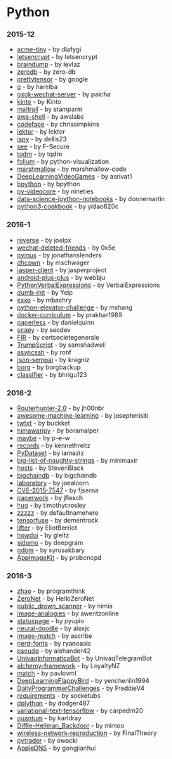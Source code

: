 # Python


### 2015-12
- [acme-tiny](https://github.com/diafygi/acme-tiny) - by diafygi
- [letsencrypt](https://github.com/letsencrypt/letsencrypt) - by letsencrypt
- [braindump](https://github.com/levlaz/braindump) - by levlaz
- [zerodb](https://github.com/zero-db/zerodb) - by zero-db
- [prettytensor](https://github.com/google/prettytensor) - by google
- [q](https://github.com/harelba/q) - by harelba
- [gxgk-wechat-server](https://github.com/paicha/gxgk-wechat-server) - by paicha
- [kinto](https://github.com/Kinto/kinto) - by Kinto
- [maltrail](https://github.com/stamparm/maltrail) - by stamparm
- [aws-shell](https://github.com/awslabs/aws-shell) - by awslabs
- [codeface](https://github.com/chrissimpkins/codeface) - by chrissimpkins
- [lektor](https://github.com/lektor/lektor) - by lektor
- [ispy](https://github.com/dellis23/ispy) - by dellis23
- [see](https://github.com/F-Secure/see) - by F-Secure
- [tqdm](https://github.com/tqdm/tqdm) - by tqdm
- [folium](https://github.com/python-visualization/folium) - by python-visualization
- [marshmallow](https://github.com/marshmallow-code/marshmallow) - by marshmallow-code
- [DeepLearningVideoGames](https://github.com/asrivat1/DeepLearningVideoGames) - by asrivat1
- [bpython](https://github.com/bpython/bpython) - by bpython
- [py-videocore](https://github.com/nineties/py-videocore) - by nineties
- [data-science-ipython-notebooks](https://github.com/donnemartin/data-science-ipython-notebooks) - by donnemartin
- [python3-cookbook](https://github.com/yidao620c/python3-cookbook) - by yidao620c

### 2016-1
- [reverse](https://github.com/joelpx/reverse) - by joelpx
- [wechat-deleted-friends](https://github.com/0x5e/wechat-deleted-friends) - by 0x5e
- [pymux](https://github.com/jonathanslenders/pymux) - by jonathanslenders
- [dhcpwn](https://github.com/mschwager/dhcpwn) - by mschwager
- [jasper-client](https://github.com/jasperproject/jasper-client) - by jasperproject
- [android-plus-plus](https://github.com/webbju/android-plus-plus) - by webbju
- [PythonVerbalExpressions](https://github.com/VerbalExpressions/PythonVerbalExpressions) - by VerbalExpressions
- [dumb-init](https://github.com/Yelp/dumb-init) - by Yelp
- [exxo](https://github.com/mbachry/exxo) - by mbachry
- [python-elevator-challenge](https://github.com/mshang/python-elevator-challenge) - by mshang
- [docker-curriculum](https://github.com/prakhar1989/docker-curriculum) - by prakhar1989
- [paperless](https://github.com/danielquinn/paperless) - by danielquinn
- [scapy](https://github.com/secdev/scapy) - by secdev
- [FIR](https://github.com/certsocietegenerale/FIR) - by certsocietegenerale
- [TrumpScript](https://github.com/samshadwell/TrumpScript) - by samshadwell
- [asyncssh](https://github.com/ronf/asyncssh) - by ronf
- [json-sempai](https://github.com/kragniz/json-sempai) - by kragniz
- [borg](https://github.com/borgbackup/borg) - by borgbackup
- [classifier](https://github.com/bhrigu123/classifier) - by bhrigu123

### 2016-2
- [Routerhunter-2.0](https://github.com/jh00nbr/Routerhunter-2.0) - by jh00nbr
- [awesome-machine-learning](https://github.com/josephmisiti/awesome-machine-learning) - by josephmisiti
- [twtxt](https://github.com/buckket/twtxt) - by buckket
- [himawaripy](https://github.com/boramalper/himawaripy) - by boramalper
- [maybe](https://github.com/p-e-w/maybe) - by p-e-w
- [records](https://github.com/kennethreitz/records) - by kennethreitz
- [PyDataset](https://github.com/iamaziz/PyDataset) - by iamaziz
- [big-list-of-naughty-strings](https://github.com/minimaxir/big-list-of-naughty-strings) - by minimaxir
- [hosts](https://github.com/StevenBlack/hosts) - by StevenBlack
- [bigchaindb](https://github.com/bigchaindb/bigchaindb) - by bigchaindb
- [laboratory](https://github.com/joealcorn/laboratory) - by joealcorn
- [CVE-2015-7547](https://github.com/fjserna/CVE-2015-7547) - by fjserna
- [paperwork](https://github.com/jflesch/paperwork) - by jflesch
- [hug](https://github.com/timothycrosley/hug) - by timothycrosley
- [zzzzz](https://github.com/defaultnamehere/zzzzz) - by defaultnamehere
- [tensorfuse](https://github.com/dementrock/tensorfuse) - by dementrock
- [lifter](https://github.com/EliotBerriot/lifter) - by EliotBerriot
- [howdoi](https://github.com/gleitz/howdoi) - by gleitz
- [sidomo](https://github.com/deepgram/sidomo) - by deepgram
- [gdom](https://github.com/syrusakbary/gdom) - by syrusakbary
- [AppImageKit](https://github.com/probonopd/AppImageKit) - by probonopd

### 2016-3
- [zhao](https://github.com/programthink/zhao) - by programthink
- [ZeroNet](https://github.com/HelloZeroNet/ZeroNet) - by HelloZeroNet
- [public_drown_scanner](https://github.com/nimia/public_drown_scanner) - by nimia
- [image-analogies](https://github.com/awentzonline/image-analogies) - by awentzonline
- [statuspage](https://github.com/pyupio/statuspage) - by pyupio
- [neural-doodle](https://github.com/alexjc/neural-doodle) - by alexjc
- [image-match](https://github.com/ascribe/image-match) - by ascribe
- [nerd-fonts](https://github.com/ryanoasis/nerd-fonts) - by ryanoasis
- [pseudo](https://github.com/alehander42/pseudo) - by alehander42
- [UnivaqInformaticaBot](https://github.com/UnivaqTelegramBot/UnivaqInformaticaBot) - by UnivaqTelegramBot
- [alchemy-framework](https://github.com/LoyaltyNZ/alchemy-framework) - by LoyaltyNZ
- [match](https://github.com/pavlovml/match) - by pavlovml
- [DeepLearningFlappyBird](https://github.com/yenchenlin1994/DeepLearningFlappyBird) - by yenchenlin1994
- [DailyProgrammerChallenges](https://github.com/FreddieV4/DailyProgrammerChallenges) - by FreddieV4
- [requirements](https://github.com/socketubs/requirements) - by socketubs
- [dplython](https://github.com/dodger487/dplython) - by dodger487
- [variational-text-tensorflow](https://github.com/carpedm20/variational-text-tensorflow) - by carpedm20
- [quantum](https://github.com/karldray/quantum) - by karldray
- [Diffie-Hellman_Backdoor](https://github.com/mimoo/Diffie-Hellman_Backdoor) - by mimoo
- [wireless-network-reproduction](https://github.com/FinalTheory/wireless-network-reproduction) - by FinalTheory
- [pytrader](https://github.com/owocki/pytrader) - by owocki
- [AppleDNS](https://github.com/gongjianhui/AppleDNS) - by gongjianhui
